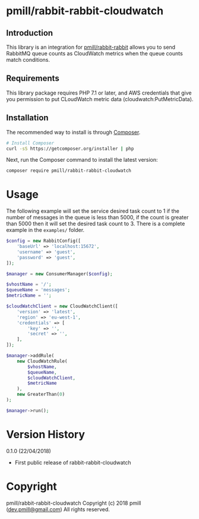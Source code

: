 # pmill/rabbit-rabbit-cloudwatch

## Introduction

This library is an integration for [pmill/rabbit-rabbit](https://github.com/pmill/rabbit-rabbit) allows you to send RabbitMQ
queue counts as CloudWatch metrics when the queue counts match conditions.

## Requirements

This library package requires PHP 7.1 or later, and AWS credentials that give you permission to put CLoudWatch metric 
data (cloudwatch:PutMetricData).

## Installation

The recommended way to install is through [Composer](http://getcomposer.org).

```bash
# Install Composer
curl -sS https://getcomposer.org/installer | php
```

Next, run the Composer command to install the latest version:

```bash
composer require pmill/rabbit-rabbit-cloudwatch
```

# Usage

The following example will set the service desired task count to 1 if the number of messages in the queue is less than 
5000, if the count is greater than 5000 then it will set the desired task count to 3. There is a complete example in the 
`examples/` folder.

```php
$config = new RabbitConfig([
    'baseUrl' => 'localhost:15672',
    'username' => 'guest',
    'password' => 'guest',
]);

$manager = new ConsumerManager($config);

$vhostName = '/';
$queueName = 'messages';
$metricName = '';

$cloudWatchClient = new CloudWatchClient([
    'version' => 'latest',
    'region' => 'eu-west-1',
    'credentials' => [
        'key' => '',
        'secret' => '',
    ],
]);

$manager->addRule(
    new CloudWatchRule(
        $vhostName,
        $queueName,
        $cloudWatchClient,
        $metricName
    ),
    new GreaterThan(0)
);

$manager->run();
```

# Version History

0.1.0 (22/04/2018)

*   First public release of rabbit-rabbit-cloudwatch


# Copyright

pmill/rabbit-rabbit-cloudwatch
Copyright (c) 2018 pmill (dev.pmill@gmail.com) 
All rights reserved.